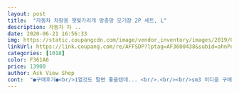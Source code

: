 ```yaml
---
layout: post 
title:  "자동차 차량용 햇빛가리개 방충망 모기장 2P 세트, L" 
description: 자동차 차 ..
date: 2020-06-21 16:56:33 
img: https://static.coupangcdn.com/image/vendor_inventory/images/2019/01/07/11/7/c5416691-8372-4ad3-94c0-fbd4a0a07c09.jpg 
linkUrl: https://link.coupang.com/re/AFFSDP?lptag=AF3600438&subid=ahnPublicAsk&pageKey=118525308&itemId=353680448&vendorItemId=70295135642&traceid=V0-113-241364c4c952869b 
categories: [1018] 
color: F361A6 
price: 13900 
author: Ask View Shop 
cont:  "●구매후기●<br/>1열것도 팔면 좋을텐데... <br/>.<br/><br/>sm3 미디움 구매했는데요 커요 커서 모서리가 벌렁벌렁그래요 안쪽에서 테이프로 마감처리했더니 밖에서는 아무렇지않아요 그래도 햇빛안들어오고 좋아요<br/>그런데로 쓸만해요.<br/> 푹 덮어 씌우면 되니까... <br/><br/>스알이신분들은 L말고 좀더큰거사셔야되요<br/>제품은좋아요<br/>좋아요 사이즈가좀작습니다<br/>차량은스포티지r<br/>차박할때 쓰려고 구매했는데 잘 쓸꺼 같아요.<br/><br/>" 
---
```

